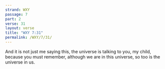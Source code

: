 ```yaml
---
strand: WXY
passage: 7
part: 2
verse: 31
layout: verse
title: "WXY 7:31"
permalink: /WXY/7/31/
---
```

And it is not just me saying this, the universe is talking to you, my child, because you must remember, although we are in this universe, so too is the universe in us.
